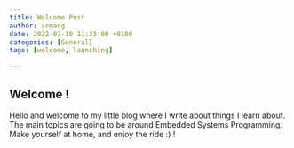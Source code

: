 ```yaml
---
title: Welcome Post
author: armang
date: 2022-07-10 11:33:00 +0100
categories: [General]
tags: [welcome, launching]

---
```

## Welcome !

Hello and welcome to my little blog where I write about things I learn about.
The main topics are going to be around Embedded Systems Programming.
Make yourself at home, and enjoy the ride :) !